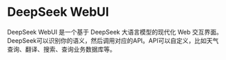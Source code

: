 # DeepSeek WebUI

DeepSeek WebUI 是一个基于 DeepSeek 大语言模型的现代化 Web 交互界面。
DeepSeek可以识别你的语义，然后调用对应的API。API可以自定义，比如天气查询、翻译、搜索、查询业务数据库等。

